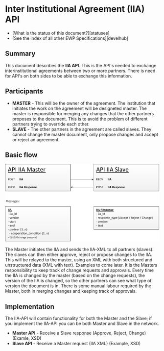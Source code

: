 Inter Institutional Agreement (IIA) API
======================================

* [What is the status of this document?][statuses]
* [See the index of all other EWP Specifications][develhub]

Summary
-------

This document describes the **IIA API**. This is the API's needed to exchange interinstitutional agreements between two
or more partners. There is need for API's on both sides to be able to exchange this information.

Participants
------------

* **MASTER** - This will be the owner of the agreement. The institution that initiates the work on the agreement will be designeted
  master. The master is responsible for merging any changes that the other partners proposes to the document. This is to
  avoid the problem of different partners trying to override each other.
* **SLAVE** - The other partners in the agreement are called slaves. They cannot change the master document, only propose changes
  and accept or reject an agreement.

Basic flow
----------

![Flow](API_IIA_v01.png)

The Master initiates the IIA and sends the IIA-XML to all partners (slaves). The slaves can then either approve, reject or propose
changes to the IIA. This will be relayed to the master, using an XML with both structured and unstructured data (XML with text). 
Examples to come later. It is the Masters responsibility to keep track of change requests and approvals. Every time the IIA is
changed by the master (based on the change requests), the version of the IIA is changed, so the other partners can see what type
of version the document is in. There is some manual labour required by the Master, both in merging changes and keeping track of 
approvals.

Implementation
--------------

The IIA-API will contain functionality for both the Master and the Slave; if you implement the IIA-API you can be both Master 
and Slave in the network.

* **Master API** - Receive a Slave response (Approve, Reject, Change) (Examle, XSD)
* **Slave API** - Receive a Master request (IIA XML) (Example, XSD)